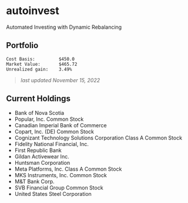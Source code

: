 # autoinvest
Automated Investing with Dynamic Rebalancing
## Portfolio
```
Cost Basis:         $450.0
Market Value:       $465.72
Unrealized gain:    3.49%
```
>*last updated November 15, 2022*
## Current Holdings
- Bank of Nova Scotia
- Popular, Inc. Common Stock
- Canadian Imperial Bank of Commerce
- Copart, Inc. (DE) Common Stock
- Cognizant Technology Solutions Corporation Class A Common Stock
- Fidelity National Financial, Inc.
- First Republic Bank
- Gildan Activewear Inc.
- Huntsman Corporation
- Meta Platforms, Inc. Class A Common Stock
- MKS Instruments, Inc. Common Stock
- M&T Bank Corp.
- SVB Financial Group Common Stock
- United States Steel Corporation
